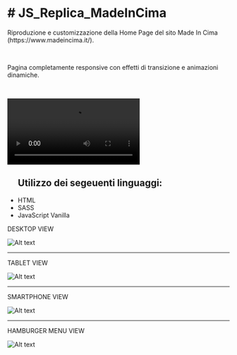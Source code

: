 <h1># JS_Replica_MadeInCima</h1>

<p>Riproduzione e customizzazione della Home Page del sito Made In Cima (https://www.madeincima.it/).</p><br>
<p>Pagina completamente responsive con effetti di transizione e animazioni dinamiche.</p><br>


![Guarda il video di presentazione](https://github.com/gabrisca/JS_Replica_MadeInCima/blob/master/assets/img/introduction/Registrazione%20.mp4?raw=true)


<ul>
  <h2> Utilizzo dei segeuenti linguaggi: </h2>
  <li> HTML </li>
  <li> SASS </li>
  <li> JavaScript Vanilla </li>
</ul>

DESKTOP VIEW

![Alt text](https://github.com/gabrisca/JS_Replica_MadeInCima/blob/master/assets/img/introduction/large%20devices.png?raw=true)

<hr>

TABLET VIEW

![Alt text](https://github.com/gabrisca/JS_Replica_MadeInCima/blob/master/assets/img/introduction/medium%20devices.png?raw=true)

<hr>

SMARTPHONE VIEW

![Alt text](https://github.com/gabrisca/JS_Replica_MadeInCima/blob/master/assets/img/introduction/x-small%20devices.png?raw=true)


<hr>

HAMBURGER MENU VIEW

![Alt text](https://github.com/gabrisca/JS_Replica_MadeInCima/blob/master/assets/img/introduction/xs-menu.png?raw=true)
